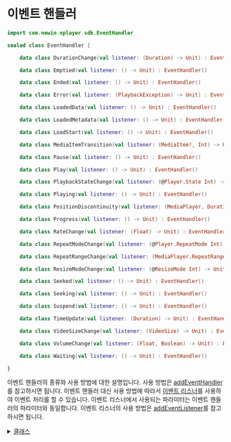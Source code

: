 # 이벤트 핸들러

```kotlin
import com.newin.nplayer.sdk.EventHandler
```

```kotlin
sealed class EventHandler {

    data class DurationChange(val listener: (Duration) -> Unit) : EventHandler()

    data class Emptied(val listener: () -> Unit) : EventHandler()

    data class Ended(val listener: () -> Unit) : EventHandler()

    data class Error(val listener: (PlaybackException) -> Unit) : EventHandler()

    data class LoadedData(val listener: () -> Unit) : EventHandler()

    data class LoadedMetadata(val listener: () -> Unit) : EventHandler()

    data class LoadStart(val listener: () -> Unit) : EventHandler()

    data class MediaItemTransition(val listener: (MediaItem?, Int) -> Unit) : EventHandler()

    data class Pause(val listener: () -> Unit) : EventHandler()

    data class Play(val listener: () -> Unit) : EventHandler()

    data class PlaybackStateChange(val listener: (@Player.State Int) -> Unit) : EventHandler()

    data class Playing(val listener: () -> Unit) : EventHandler()

    data class PositionDiscontinuity(val listener: (MediaPlayer, Duration, Duration) -> Unit) : EventHandler()

    data class Progress(val listener: () -> Unit) : EventHandler()

    data class RateChange(val listener: (Float) -> Unit) : EventHandler()

    data class RepeatModeChange(val listener: (@Player.RepeatMode Int) -> Unit) : EventHandler()

    data class RepeatRangeChange(val listener: (MediaPlayer.RepeatRange?) -> Unit) : EventHandler()

    data class ResizeModeChange(val listener: (@ResizeMode Int) -> Unit) : EventHandler()

    data class Seeked(val listener: () -> Unit) : EventHandler()

    data class Seeking(val listener: () -> Unit) : EventHandler()

    data class Suspend(val listener: () -> Unit) : EventHandler()

    data class TimeUpdate(val listener: (Duration) -> Unit) : EventHandler()

    data class VideoSizeChange(val listener: (VideoSize) -> Unit) : EventHandler()

    data class VolumeChange(val listener: (Float, Boolean) -> Unit) : EventHandler()

    data class Waiting(val listener: () -> Unit) : EventHandler()

}

```

이벤트 핸들러의 종류와 사용 방법에 대한 설명입니다.
사용 방법은 [addEventHandler](../../interface/media-player/details.md#addeventhandler)를 참고하시면 됩니다.
이벤트 핸들러 대신 사용 방법에 따라서 [이벤트 리스너](../../interface/event-listeners/home.md)를 사용하여 이벤트 처리를 할 수 있습니다. 이벤트 리스너에서 사용되는 파라미터는 이벤트 핸들러의 파라미터와 동일합니다. 이벤트 리스너의 사용 방법은 [addEventListener](../../interface/media-player/details.md#addeventlistener)를 참고하시면 됩니다.

<details>
<summary>
    <a href="./details.md#클래스">클래스</a>
</summary>

- [data class DurationChange(val listener: (Duration) -> Unit) : EventHandler()](./details.md#durationchange)

- [data class Emptied(val listener: () -> Unit) : EventHandler()](./details.md#emptied)

- [data class Ended(val listener: () -> Unit) : EventHandler()](./details.md#ended)

- [data class Error(val listener: (PlaybackException) -> Unit) : EventHandler()](./details.md#error)

- [data class LoadedData(val listener: () -> Unit) : EventHandler()](./details.md#loadeddata)

- [data class LoadedMetadata(val listener: () -> Unit) : EventHandler()](./details.md#loadedmetadata)

- [data class LoadStart(val listener: () -> Unit) : EventHandler()](./details.md#loadstart)

- [data class MediaItemTransition(val listener: (MediaItem?, @Player.MediaItemTransitionReason Int) -> Unit) : EventHandler()](./details.md#mediaitemtransition)

- [data class Pause(val listener: () -> Unit) : EventHandler()](./details.md#pause)

- [data class Play(val listener: () -> Unit) : EventHandler()](./details.md#play)

- [data class PlaybackStateChange(val listener: (@Player.State Int) -> Unit) : EventHandler()](./details.md#playbackstatechange)

- [data class Playing(val listener: () -> Unit) : EventHandler()](./details.md#playing)

- [data class PositionDiscontinuity(val listener: (MediaPlayer, Duration, Duration) -> Unit) : EventHandler()](./details.md#positiondiscontinuity)

- [data class Progress(val listener: () -> Unit) : EventHandler()](./details.md#progress)

- [data class RateChange(val listener: (Float) -> Unit) : EventHandler()](./details.md#ratechange)

- [data class RepeatModeChange(val listener: (@Player.RepeatMode Int) -> Unit) : EventHandler()](./details.md#repeatmodechange)

- [data class RepeatRangeChange(val listener: (MediaPlayer.RepeatRange?) -> Unit) : EventHandler()](./details.md#repeatrangechange)

- [data class ResizeModeChange(val listener: (@ResizeMode Int) -> Unit) : EventHandler()](./details.md#resizemodechange)

- [data class Seeked(val listener: () -> Unit) : EventHandler()](./details.md#seeked)

- [data class Seeking(val listener: () -> Unit) : EventHandler()](./details.md#seeking)

- [data class Suspend(val listener: () -> Unit) : EventHandler()](./details.md#suspend)

- [data class TimeUpdate(val listener: (Duration) -> Unit) : EventHandler()](./details.md#timeupdate)

- [data class VideoSizeChange(val listener: (VideoSize) -> Unit) : EventHandler()](./details.md#videosizechange)

- [data class VolumeChange(val listener: (Float, Boolean) -> Unit) : EventHandler()](./details.md#volumechange)

- [data class Waiting(val listener: () -> Unit) : EventHandler()](./details.md#waiting)

</details>
<br>
